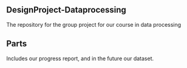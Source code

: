 ## DesignProject-Dataprocessing
The repository for the group project for our course in data processing

## Parts
Includes our progress report, and in the future our dataset. 
